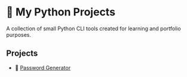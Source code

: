 # 🧠 My Python Projects

A collection of small Python CLI tools created for learning and portfolio purposes.

## Projects

- 🔐 [Password Generator](./password_generator/README.md)
